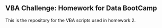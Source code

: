 ## VBA Challenge: Homework for Data BootCamp
This is the repository for the VBA scripts used in homework 2.

